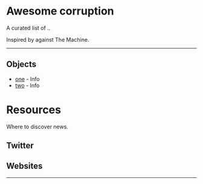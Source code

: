 # Awesome corruption

A curated list of ..

Inspired by against The Machine.

---

## Objects

* [one](https://github.com/awesome-corruption/main/blob/master/one/info.md) - Info
* [two](https://github.com/awesome-corruption/main/blob/master/two/info.md) - Info

# Resources

Where to discover news.


## Twitter


## Websites


- - -
